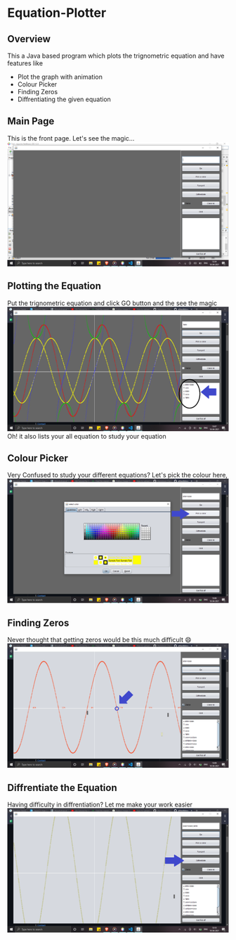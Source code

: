 # Equation-Plotter

## Overview

This a Java based program which plots the trignometric equation and have features like

* Plot the graph with animation
* Colour Picker
* Finding Zeros
* Diffrentiating the given equation

## Main Page

This is the front page. Let's see the magic...
<img src="Images/Main-Screen.png">

## Plotting the Equation

Put the trignometric equation and click GO button and the see the magic
<img src="Images/Plot.png">
Oh! it also lists your all equation to study your equation

## Colour Picker

Very Confused to study your different equations? Let's pick the colour here,
<img src="Images/Colour-Chooser.png">

## Finding Zeros

Never thought that getting zeros would be this much difficult :smile:
<img src="Images/Zeros.png">

## Diffrentiate the Equation

Having difficulty in diffrentiation? Let me make your work easier
<img src="Images/Diffrentiate.png">

